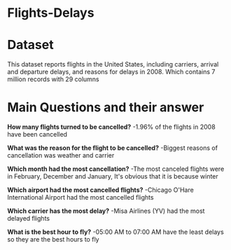 # Flights-Delays
# Dataset
This dataset reports flights in the United States, including carriers, arrival and departure delays, and reasons for delays in 2008. Which contains 7 million records with 29 columns

# Main Questions and their answer
**How many flights turned to be cancelled?**
-1.96% of the flights in 2008 have been cancelled

**What was the reason for the flight to be cancelled?**
-Biggest reasons of cancellation was weather and carrier

**Which month had the most cancellation?**
-The most canceled flights were in February, December and January, It's obvious that it is because winter

**Which airport had the most cancelled flights?**
-Chicago O'Hare International Airport had the most cancelled flights

**Which carrier has the most delay?**
-Misa Airlines (YV) had the most delayed flights

**What is the best hour to fly?**
-05:00 AM to 07:00 AM have the least delays so they are the best hours to fly

